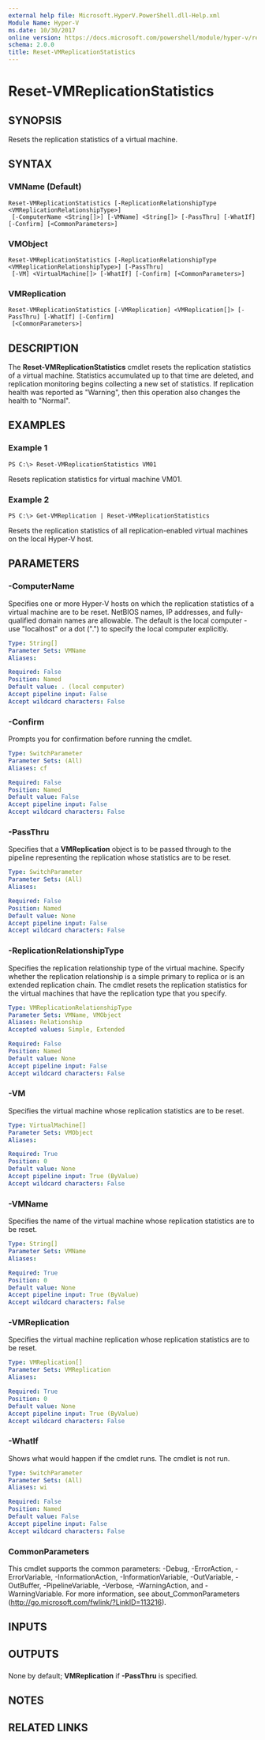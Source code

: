 ```yaml
---
external help file: Microsoft.HyperV.PowerShell.dll-Help.xml
Module Name: Hyper-V
ms.date: 10/30/2017
online version: https://docs.microsoft.com/powershell/module/hyper-v/reset-vmreplicationstatistics?view=windowsserver2012r2-ps&wt.mc_id=ps-gethelp
schema: 2.0.0
title: Reset-VMReplicationStatistics
---
```


# Reset-VMReplicationStatistics

## SYNOPSIS
Resets the replication statistics of a virtual machine.

## SYNTAX

### VMName (Default)
```
Reset-VMReplicationStatistics [-ReplicationRelationshipType <VMReplicationRelationshipType>]
 [-ComputerName <String[]>] [-VMName] <String[]> [-PassThru] [-WhatIf] [-Confirm] [<CommonParameters>]
```

### VMObject
```
Reset-VMReplicationStatistics [-ReplicationRelationshipType <VMReplicationRelationshipType>] [-PassThru]
 [-VM] <VirtualMachine[]> [-WhatIf] [-Confirm] [<CommonParameters>]
```

### VMReplication
```
Reset-VMReplicationStatistics [-VMReplication] <VMReplication[]> [-PassThru] [-WhatIf] [-Confirm]
 [<CommonParameters>]
```

## DESCRIPTION
The **Reset-VMReplicationStatistics** cmdlet resets the replication statistics of a virtual machine.
Statistics accumulated up to that time are deleted, and replication monitoring begins collecting a new set of statistics.
If replication health was reported as "Warning", then this operation also changes the health to "Normal".

## EXAMPLES

### Example 1
```
PS C:\> Reset-VMReplicationStatistics VM01
```

Resets replication statistics for virtual machine VM01.

### Example 2
```
PS C:\> Get-VMReplication | Reset-VMReplicationStatistics
```

Resets the replication statistics of all replication-enabled virtual machines on the local Hyper-V host.

## PARAMETERS

### -ComputerName
Specifies one or more Hyper-V hosts on which the replication statistics of a virtual machine are to be reset.
NetBIOS names, IP addresses, and fully-qualified domain names are allowable.
The default is the local computer - use "localhost" or a dot (".") to specify the local computer explicitly.

```yaml
Type: String[]
Parameter Sets: VMName
Aliases: 

Required: False
Position: Named
Default value: . (local computer)
Accept pipeline input: False
Accept wildcard characters: False
```

### -Confirm
Prompts you for confirmation before running the cmdlet.

```yaml
Type: SwitchParameter
Parameter Sets: (All)
Aliases: cf

Required: False
Position: Named
Default value: False
Accept pipeline input: False
Accept wildcard characters: False
```

### -PassThru
Specifies that a **VMReplication** object is to be passed through to the pipeline representing the replication whose statistics are to be reset.

```yaml
Type: SwitchParameter
Parameter Sets: (All)
Aliases: 

Required: False
Position: Named
Default value: None
Accept pipeline input: False
Accept wildcard characters: False
```

### -ReplicationRelationshipType
Specifies the replication relationship type of the virtual machine.
Specify whether the replication relationship is a simple primary to replica or is an extended replication chain.
The cmdlet resets the replication statistics for the virtual machines that have the replication type that you specify.

```yaml
Type: VMReplicationRelationshipType
Parameter Sets: VMName, VMObject
Aliases: Relationship
Accepted values: Simple, Extended

Required: False
Position: Named
Default value: None
Accept pipeline input: False
Accept wildcard characters: False
```

### -VM
Specifies the virtual machine whose replication statistics are to be reset.

```yaml
Type: VirtualMachine[]
Parameter Sets: VMObject
Aliases: 

Required: True
Position: 0
Default value: None
Accept pipeline input: True (ByValue)
Accept wildcard characters: False
```

### -VMName
Specifies the name of the virtual machine whose replication statistics are to be reset.

```yaml
Type: String[]
Parameter Sets: VMName
Aliases: 

Required: True
Position: 0
Default value: None
Accept pipeline input: True (ByValue)
Accept wildcard characters: False
```

### -VMReplication
Specifies the virtual machine replication whose replication statistics are to be reset.

```yaml
Type: VMReplication[]
Parameter Sets: VMReplication
Aliases: 

Required: True
Position: 0
Default value: None
Accept pipeline input: True (ByValue)
Accept wildcard characters: False
```

### -WhatIf
Shows what would happen if the cmdlet runs.
The cmdlet is not run.

```yaml
Type: SwitchParameter
Parameter Sets: (All)
Aliases: wi

Required: False
Position: Named
Default value: False
Accept pipeline input: False
Accept wildcard characters: False
```

### CommonParameters
This cmdlet supports the common parameters: -Debug, -ErrorAction, -ErrorVariable, -InformationAction, -InformationVariable, -OutVariable, -OutBuffer, -PipelineVariable, -Verbose, -WarningAction, and -WarningVariable. For more information, see about_CommonParameters (http://go.microsoft.com/fwlink/?LinkID=113216).

## INPUTS

## OUTPUTS

###  
None by default; **VMReplication** if **-PassThru** is specified.

## NOTES

## RELATED LINKS

